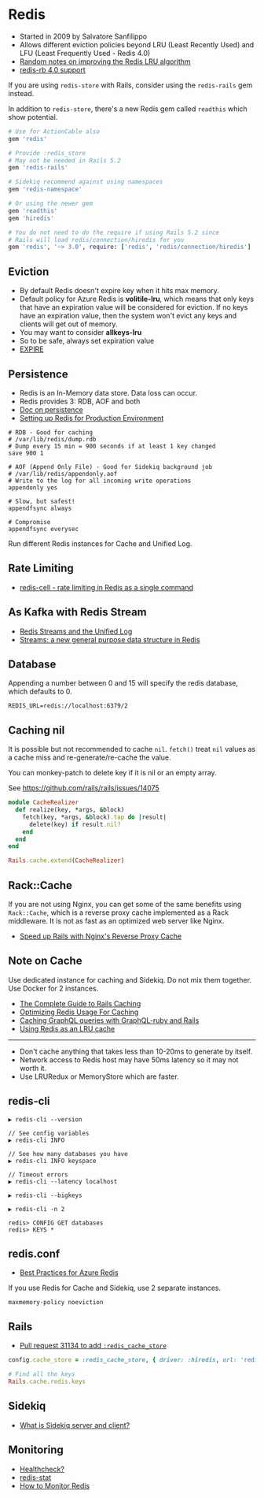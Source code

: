 # Redis

* Started in 2009 by Salvatore Sanfilippo
* Allows different eviction policies beyond LRU (Least Recently Used) and LFU (Least Frequently Used - Redis 4.0)
* [Random notes on improving the Redis LRU algorithm](http://antirez.com/news/109)
* [redis-rb 4.0 support](https://github.com/rails/rails/pull/30748)

If you are using `redis-store` with Rails, consider using the `redis-rails` gem instead.

In addition to `redis-store`, there's a new Redis gem called `readthis` which show potential.

```ruby
# Use for ActionCable also
gem 'redis'

# Provide :redis_store
# May not be needed in Rails 5.2
gem 'redis-rails'

# Sidekiq recommend against using namespaces
gem 'redis-namespace'

# Or using the newer gem
gem 'readthis'
gem 'hiredis'

# You do not need to do the require if using Rails 5.2 since
# Rails will load redis/connection/hiredis for you
gem 'redis', '~> 3.0', require: ['redis', 'redis/connection/hiredis']
```

## Eviction

* By default Redis doesn't expire key when it hits max memory.
* Default policy for Azure Redis is **volitile-lru**, which means that only keys that have an expiration value will be considered for eviction. If no keys have an expiration value, then the system won't evict any keys and clients will get out of memory.
* You may want to consider **allkeys-lru**
* So to be safe, always set expiration value
* [EXPIRE](https://redis.io/commands/expire)

## Persistence

* Redis is an In-Memory data store. Data loss can occur.
* Redis provides 3: RDB, AOF and both
* [Doc on persistence](https://redis.io/topics/persistence)
* [Setting up Redis for Production Environment](https://blog.sensible.io/2013/08/20/setting-up-redis-for-production-environment.html)

```
# RDB - Good for caching
# /var/lib/redis/dump.rdb
# Dump every 15 min = 900 seconds if at least 1 key changed
save 900 1

# AOF (Append Only File) - Good for Sidekiq background job
# /var/lib/redis/appendonly.aof
# Write to the log for all incoming write operations
appendonly yes

# Slow, but safest!
appendfsync always

# Compromise
appendfsync everysec
```

Run different Redis instances for Cache and Unified Log.

## Rate Limiting

* [redis-cell - rate limiting in Redis as a single command](https://github.com/brandur/redis-cell)

## As Kafka with Redis Stream

* [Redis Streams and the Unified Log](https://brandur.org/redis-streams)
* [Streams: a new general purpose data structure in Redis](http://antirez.com/news/114)

## Database

Appending a number between 0 and 15 will specify the redis database, which defaults to 0.

```
REDIS_URL=redis://localhost:6379/2
```

## Caching nil

It is possible but not recommended to cache `nil`. `fetch()` treat `nil` values as a cache miss and re-generate/re-cache the value.

You can monkey-patch to delete key if it is nil or an empty array.

See https://github.com/rails/rails/issues/14075

```ruby
module CacheRealizer
  def realize(key, *args, &block)
    fetch(key, *args, &block).tap do |result|
      delete(key) if result.nil?
    end
  end
end

Rails.cache.extend(CacheRealizer)
```

## Rack::Cache

If you are not using Nginx, you can get some of the same benefits using `Rack::Cache`, which is a reverse proxy cache implemented as a Rack middleware. It is not as fast as an optimized web server like Nginx.

* [Speed up Rails with Nginx's Reverse Proxy Cache](https://mattbrictson.com/nginx-reverse-proxy-cache)

## Note on Cache

Use dedicated instance for caching and Sidekiq. Do not mix them together. Use Docker for 2 instances.

* [The Complete Guide to Rails Caching](https://www.speedshop.co/2015/07/15/the-complete-guide-to-rails-caching.html)
* [Optimizing Redis Usage For Caching](http://sorentwo.com/2015/07/27/optimizing-redis-usage-for-caching.html)
* [Caching GraphQL queries with GraphQL-ruby and Rails](http://mgiroux.me/2016/graphql-query-caching-with-rails/)
* [Using Redis as an LRU cache](https://redis.io/topics/lru-cache)

---

* Don't cache anything that takes less than 10-20ms to generate by itself.
* Network access to Redis host may have 50ms latency so it may not worth it.
* Use LRURedux or MemoryStore which are faster.

## redis-cli

```
▶ redis-cli --version

// See config variables
▶ redis-cli INFO

// See how many databases you have
▶ redis-cli INFO keyspace

// Timeout errors
▶ redis-cli --latency localhost

▶ redis-cli --bigkeys
```

```
▶ redis-cli -n 2

redis> CONFIG GET databases
redis> KEYS *
```

## redis.conf

* [Best Practices for Azure Redis](https://gist.github.com/JonCole/925630df72be1351b21440625ff2671f)

If you use Redis for Cache and Sidekiq, use 2 separate instances.

```
maxmemory-policy noeviction
```

## Rails

* [Pull request 31134 to add `:redis_cache_store`](https://github.com/rails/rails/pull/31134)

```ruby
config.cache_store = :redis_cache_store, { driver: :hiredis, url: 'redis://localhost:6379/0' }

# Find all the keys
Rails.cache.redis.keys
```

## Sidekiq

* [What is Sidekiq server and client?](https://github.com/mperham/sidekiq/issues/638)

## Monitoring

* [Healthcheck?](https://github.com/docker-library/healthcheck/blob/master/redis/docker-healthcheck)
* [redis-stat](https://github.com/junegunn/redis-stat)
* [How to Monitor Redis](https://blog.serverdensity.com/monitor-redis/)


